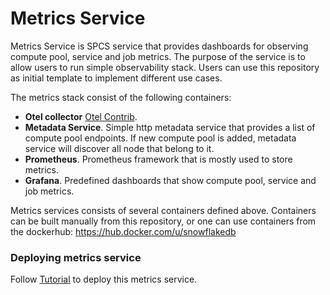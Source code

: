 # Metrics Service

Metrics Service is SPCS service that provides dashboards for observing compute pool, service and job metrics.
The purpose of the service is to allow users to run simple observability stack. Users
can use this repository as initial template to implement different use cases.

The metrics stack consist of the following containers:
* **Otel collector** [Otel Contrib](https://github.com/open-telemetry/opentelemetry-collector-contrib).
* **Metadata Service**. Simple http metadata service that provides a list of compute pool endpoints. 
If new compute pool is added, metadata service will discover all node that belong to it.
* **Prometheus**. Prometheus framework that is mostly used to store metrics.
* **Grafana**. Predefined dashboards that show compute pool, service and job metrics. 

Metrics services consists of several containers defined above.
Containers can be built manually from this repository, or one can use
containers from the dockerhub: https://hub.docker.com/u/snowflakedb

### Deploying metrics service

Follow [Tutorial](../tutorial%20-%20visualize_metrics_using_grafana/README.md) to deploy this metrics service.

